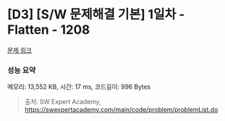 # [D3] [S/W 문제해결 기본] 1일차 - Flatten - 1208 

[문제 링크](https://swexpertacademy.com/main/code/problem/problemDetail.do?contestProbId=AV139KOaABgCFAYh) 

### 성능 요약

메모리: 13,552 KB, 시간: 17 ms, 코드길이: 996 Bytes



> 출처: SW Expert Academy, https://swexpertacademy.com/main/code/problem/problemList.do